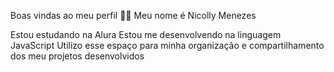 Boas vindas ao meu perfil 💙💙
Meu nome é Nicolly Menezes

Estou estudando na Alura
Estou me desenvolvendo na linguagem JavaScript
Utilizo esse espaço para minha organização e compartilhamento dos meu projetos desenvolvidos
